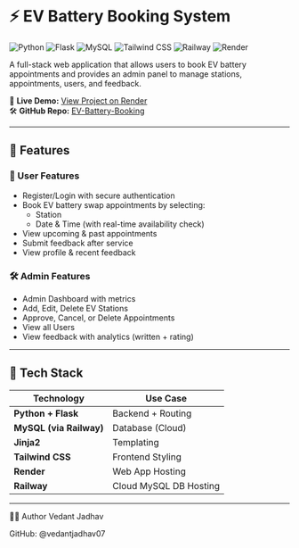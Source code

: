 # ⚡ EV Battery Booking System

![Python](https://img.shields.io/badge/Python-3.10+-blue?logo=python&logoColor=white)
![Flask](https://img.shields.io/badge/Flask-2.3-blue?logo=flask)
![MySQL](https://img.shields.io/badge/MySQL-8.0-blue?logo=mysql)
![Tailwind CSS](https://img.shields.io/badge/TailwindCSS-3.0-blue?logo=tailwind-css&logoColor=white)
![Railway](https://img.shields.io/badge/DB%20Hosted%20on-Railway-4B5563?logo=railway)
![Render](https://img.shields.io/badge/Deployed%20on-Render-00c896?logo=render&logoColor=white)


A full-stack web application that allows users to book EV battery appointments and provides an admin panel to manage stations, appointments, users, and feedback.

🔗 **Live Demo:** [View Project on Render](https://ev-battery-booking.onrender.com/)  
🛠️ **GitHub Repo:** [EV-Battery-Booking](https://github.com/vedantjadhav07/EV-Battery-Booking)

---

## 🚀 Features

### 👤 User Features
- Register/Login with secure authentication
- Book EV battery swap appointments by selecting:
  - Station
  - Date & Time (with real-time availability check)
- View upcoming & past appointments
- Submit feedback after service
- View profile & recent feedback

### 🛠️ Admin Features
- Admin Dashboard with metrics
- Add, Edit, Delete EV Stations
- Approve, Cancel, or Delete Appointments
- View all Users
- View feedback with analytics (written + rating)

---

## 🧰 Tech Stack

| Technology       | Use Case                  |
|------------------|---------------------------|
| **Python + Flask** | Backend + Routing        |
| **MySQL (via Railway)** | Database (Cloud)    |
| **Jinja2**        | Templating                |
| **Tailwind CSS**  | Frontend Styling          |
| **Render**        | Web App Hosting           |
| **Railway**       | Cloud MySQL DB Hosting    |

---



👨‍💻 Author
Vedant Jadhav

GitHub: @vedantjadhav07
